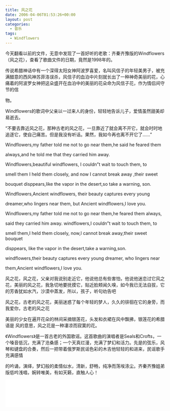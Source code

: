 ```yaml
---
title: 风之花
date: 2006-04-06T01:53:26+00:00
layout: post
categories:
  - 音乐
tags:
  - Windflowers
---
```

今天翻看以前的文件，无意中发现了一首好听的老歌：齐秦齐豫版的Windflowers（风之花），查看了歌曲文件的日期，竟然是1998年的。

传说希腊神话中有一个深得太阳女神阿波罗喜爱，名叫风信子的年轻美男子，被充满醋意的西风神苏菲洛误杀，风信子的血泊中片刻就长出了一种神奇美丽的花，心痛着的阿波罗女神把这朵盛开在血泊中的美丽的花朵命为风信子花，作为情侣间守节的信

物。

Windflowers的歌词中父亲以一过来人的身份，轻轻地告诉儿子，爱情虽然甜美却易逝去。

“不要去靠近风之花，那种古老的风之花，一旦靠近了就会离不开它，就会时时地追逐它，使自己痛苦。但是我没有听话。果然，我如今再也离不开它了……”

Windflowers,my father told me not to go near them,he said he feared them

always,and he told me that they carried him away.

Windflowers,beautiful windflowers, I couldn&#8221;t wait to touch them, to

smell them I held them closely, and now I cannot break away ,their sweet

bouquet disppears,like the vapor in the desert,so take a warning, son.

Windflowers,Ancient windflowers, their beauty captures every young

dreamer,who lingers near them, but Ancient windflowers,I love you.

Windflowers,my father told me not to go near them,he feared them always,

said they carried him away. windflowers,I couldn&#8221;t wait to touch them, to

smell them,I held them closely, now,I cannot break away,their sweet bouquet

disppears, like the vapor in the desert,take a warning,son.

windflowers,their beauty captures every young dreamer, who lingers near

them,Ancient windflowers,I love you.

风之花，风之花，父亲对我说别走近它，他说他总有些害怕，他说他迷恋过它风之花，美丽的风之花，我急切地要抚摸它，贴近脸颊闻久嗅，如今我已无法自拔，它的芳香犹如水汽，沙漠中蒸发，所以，孩子，听句劝告吧

风之花，古老的风之花，美丽迷惑了每个年轻的梦人，久久的徘徊在它的身旁，而我爱你，古老的风之花

美丽的少女在遍开花朵的林间采摘银莲花，头发和衣裙在风中飘拂，银莲花的希腊语是 风的意思，风之花是一种凄凉而寂寞的花。

《Windflowers》是一首古老的外国歌谣。这首歌曲的演唱者是Seals和Crofts，一个嗓音低沉，充满了沧桑感；一个天真烂漫，充满了梦幻和活力。先是的弦乐，风琴和键盘的合奏，然后一把带着俄罗斯民谣色彩的木吉他轻轻的和进来，民谣歌手充满感情

的吟诵，演绎，梦幻般的柔情似水，清新，舒畅，纯净而荡埃涤尘。齐秦齐豫姐弟版低吟浅唱，婉转唯美，有如天籁，直触人心！

<iframe frameborder="no" border="0" marginwidth="0" marginheight="0" width=330 height=86 src="//music.163.com/outchain/player?type=2&id=142899&auto=1&height=66"></iframe>